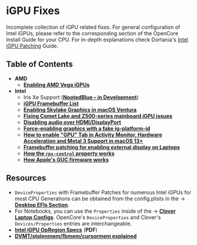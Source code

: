 # iGPU Fixes

Incomplete collection of iGPU related fixes. For general configuration of Intel iGPUs, please refer to the corresponding section of the OpenCore Install Guide for your CPU. For in-depth explanations check Dortania's [Intel iGPU Patching](https://dortania.github.io/OpenCore-Post-Install/gpu-patching/intel-patching/#getting-started) Guide.

## Table of Contents
- **AMD**
	- [**Enabling AMD Vega iGPUs**](/11_Graphics/iGPU/AMD) 
- **Intel**
	- Iris Xe Support ([**NootedBlue – in Development**](https://www.insanelymac.com/forum/topic/358305-80-solved-iris-xe-igpu-on-tiger-lake-successfully-loaded-icllp-frambuffer-and-vram-also-recognizes-1536mb-however-some-issues/?do=findComment&comment=2819650)) 	
	- [**iGPU Framebuffer List**](/11_Graphics/iGPU/iGPU_DeviceProperties.md)
	- [**Enabling Skylake Graphics in macOS Ventura**](/11_Graphics/iGPU/Skylake_Spoofing_macOS13)
	- [**Fixing Comet Lake and Z500-series mainboard iGPU issues**](/11_Graphics/iGPU/Cometlake_Z590#comet-lake-igpu-issues-on-500-series-mainboards)
	- [**Disabling audio over HDMI/DisplayPort**](/11_Graphics/iGPU/iGPU_disable_audio_over_HDMI-DP.md)
	- [**Force-enabling graphics with a fake ig-platform-id**](/11_Graphics/iGPU/Fake_ig-platform-id.md)
	- [**How to enable "GPU" Tab in Activity Monitor, Hardware Acceleration and Metal 3 Support in macOS 13+**](/11_Graphics/Metal_3)
	- [**Framebuffer patching for enabling external display on Laptops**](/11_Graphics/iGPU/Framebuffer_Patching/README.md)
 	- [**How the `rps-control` property works**](/11_Graphics/iGPU/RPS-Control.md)
  	- [**How Apple's GUC firmware works**](/11_Graphics/iGPU/GUC_Firmware.md)

## Resources
- `DeviceProperties` with Framebuffer Patches for numerous Intel iGPUs for most CPU Generations can be obtained from the config.plists in the &rarr; [**Desktop EFIs Section**](/F_Desktop_EFIs).
- For Notebooks, you can use the `Properties` inside of the &rarr; [**Clover Laptop Configs**](https://github.com/5T33Z0/Clover-Crate/tree/main/Laptop_Configs). OpenCore's `DeviceProperties` and Clover's `Devices/Properties` entries are interchangeable.
- [**Intel iGPU OpRegion Specs**](https://01.org/sites/default/files/documentation/acpi_igd_opregion_spec_0.pdf) (**PDF**)
- [**DVMT/stolenmem/fbmem/cursormem explained**](https://osxlatitude.com/forums/topic/17804-dvmtstolenmemfbmemcursormem-why-do-we-patch-these-for-broadwell-and-later/)
